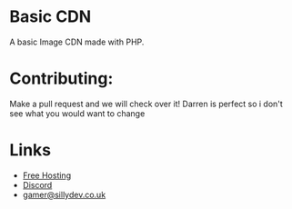 # Basic CDN
A basic Image CDN made with PHP.

# Contributing:
Make a pull request and we will check over it! Darren is perfect so i don't see what you would want to change

# Links
- [Free Hosting](https://panel.sillydev.co.uk)
- [Discord](https://discord.gg/WeQ3TpdfZM)
- gamer@sillydev.co.uk